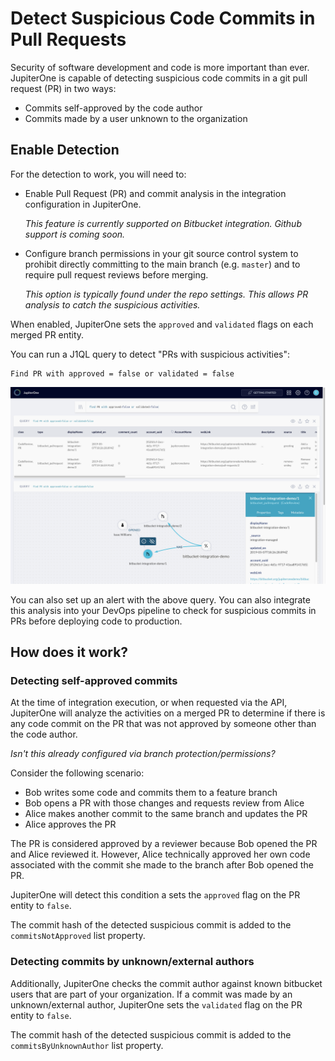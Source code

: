 # Detect Suspicious Code Commits in Pull Requests

Security of software development and code is more important than ever.
JupiterOne is capable of detecting suspicious code commits in a git pull request
(PR) in two ways:

- Commits self-approved by the code author
- Commits made by a user unknown to the organization

## Enable Detection

For the detection to work, you will need to:

- Enable Pull Request (PR) and commit analysis in the integration configuration
  in JupiterOne.

  _This feature is currently supported on Bitbucket integration. Github support
  is coming soon._

- Configure branch permissions in your git source control system to prohibit
  directly committing to the main branch (e.g. `master`) and to require pull
  request reviews before merging.

  _This option is typically found under the repo settings. This allows PR
  analysis to catch the suspicious activities._

When enabled, JupiterOne sets the `approved` and `validated` flags on each
merged PR entity.

You can run a J1QL query to detect "PRs with suspicious activities":

```j1ql
Find PR with approved = false or validated = false
```

![](../assets/graph-suspicious-pullrequests.png)

You can also set up an alert with the above query. You can also integrate this
analysis into your DevOps pipeline to check for suspicious commits in PRs before
deploying code to production.

## How does it work?

### Detecting self-approved commits

At the time of integration execution, or when requested via the API, JupiterOne
will analyze the activities on a merged PR to determine if there is any code
commit on the PR that was not approved by someone other than the code author.

_Isn't this already configured via branch protection/permissions?_

Consider the following scenario:

- Bob writes some code and commits them to a feature branch
- Bob opens a PR with those changes and requests review from Alice
- Alice makes another commit to the same branch and updates the PR
- Alice approves the PR

The PR is considered approved by a reviewer because Bob opened the PR and Alice
reviewed it. However, Alice technically approved her own code associated with
the commit she made to the branch after Bob opened the PR.

JupiterOne will detect this condition a sets the `approved` flag on the PR
entity to `false`.

The commit hash of the detected suspicious commit is added to the
`commitsNotApproved` list property.

### Detecting commits by unknown/external authors

Additionally, JupiterOne checks the commit author against known bitbucket users
that are part of your organization. If a commit was made by an unknown/external
author, JupiterOne sets the `validated` flag on the PR entity to `false`.

The commit hash of the detected suspicious commit is added to the
`commitsByUnknownAuthor` list property.